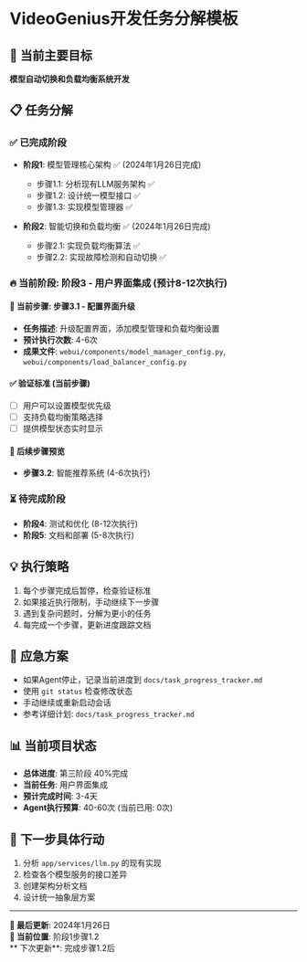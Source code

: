 # VideoGenius开发任务分解模板

## 🎯 当前主要目标
**模型自动切换和负载均衡系统开发**

## 📋 任务分解

### ✅ 已完成阶段
- **阶段1**: 模型管理核心架构 ✅ (2024年1月26日完成)
  - 步骤1.1: 分析现有LLM服务架构 ✅
  - 步骤1.2: 设计统一模型接口 ✅  
  - 步骤1.3: 实现模型管理器 ✅

- **阶段2**: 智能切换和负载均衡 ✅ (2024年1月26日完成)
  - 步骤2.1: 实现负载均衡算法 ✅
  - 步骤2.2: 实现故障检测和自动切换 ✅

### 🔥 当前阶段: 阶段3 - 用户界面集成 (预计8-12次执行)

#### 📍 当前步骤: 步骤3.1 - 配置界面升级
- **任务描述**: 升级配置界面，添加模型管理和负载均衡设置
- **预计执行次数**: 4-6次
- **成果文件**: `webui/components/model_manager_config.py`, `webui/components/load_balancer_config.py`

#### ✅ 验证标准 (当前步骤)
- [ ] 用户可以设置模型优先级
- [ ] 支持负载均衡策略选择
- [ ] 提供模型状态实时显示

#### 🔄 后续步骤预览
- **步骤3.2**: 智能推荐系统 (4-6次执行)

### ⏳ 待完成阶段
- **阶段4**: 测试和优化 (8-12次执行)
- **阶段5**: 文档和部署 (5-8次执行)

## 💡 执行策略
1. 每个步骤完成后暂停，检查验证标准
2. 如果接近执行限制，手动继续下一步骤
3. 遇到复杂问题时，分解为更小的任务
4. 每完成一个步骤，更新进度跟踪文档

## 🚨 应急方案
- 如果Agent停止，记录当前进度到 `docs/task_progress_tracker.md`
- 使用 `git status` 检查修改状态
- 手动继续或重新启动会话
- 参考详细计划: `docs/task_progress_tracker.md`

## 📊 当前项目状态
- **总体进度**: 第三阶段 40%完成
- **当前任务**: 用户界面集成
- **预计完成时间**: 3-4天
- **Agent执行预算**: 40-60次 (当前已用: 0次)

## 🎯 下一步具体行动
1. 分析 `app/services/llm.py` 的现有实现
2. 检查各个模型服务的接口差异
3. 创建架构分析文档
4. 设计统一抽象层方案

---
**📅 最后更新**: 2024年1月26日  
**📍 当前位置**: 阶段1步骤1.2  
** 下次更新**: 完成步骤1.2后 